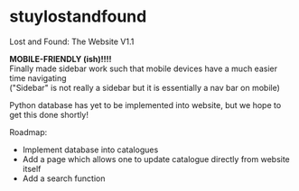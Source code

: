 # stuylostandfound
Lost and Found: The Website V1.1

**MOBILE-FRIENDLY (ish)!!!!**
<br>Finally made sidebar work such that mobile devices have a much easier time navigating
<br>("Sidebar" is not really a sidebar but it is essentially a nav bar on mobile)

Python database has yet to be implemented into website, but we hope to get this done shortly!

Roadmap:
- Implement database into catalogues
- Add a page which allows one to update catalogue directly from website itself
- Add a search function

